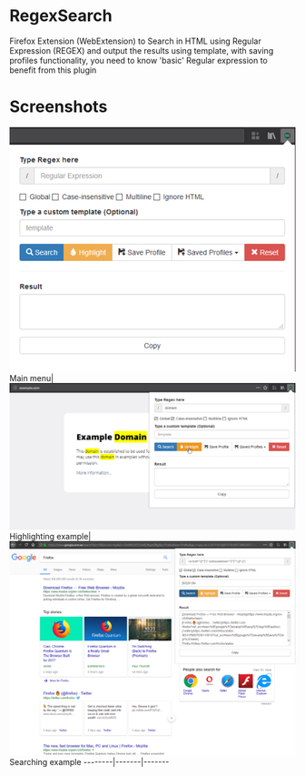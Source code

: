 # RegexSearch
Firefox Extension (WebExtension) to Search in HTML using Regular Expression (REGEX) and output the results using template, with saving profiles functionality, you need to know 'basic' Regular expression to benefit from this plugin

# Screenshots
![Main menu](https://raw.githubusercontent.com/Mohd-PH/RegexSearch/master/images/Main%20menu.png) Main menu|
![Highlighting example](https://raw.githubusercontent.com/Mohd-PH/RegexSearch/master/images/Highlighting%20example.png) Highlighting example|
![Searching example](https://raw.githubusercontent.com/Mohd-PH/RegexSearch/master/images/Searching%20example.png) Searching example
--------|-------|-------
